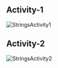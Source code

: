 ## Activity-1 

![StringsActivity1](https://user-images.githubusercontent.com/98829965/155894652-22e05655-eecc-44d9-9814-ee095d451b3d.png)

## Activity-2
![StringsActivity2](https://user-images.githubusercontent.com/98829965/155894661-24797d93-98f4-4764-905d-bdd2ea4e7229.png)
